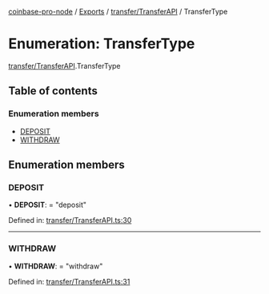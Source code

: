 [coinbase-pro-node](../../README.md) / [Exports](../../modules.md) / [transfer/TransferAPI](../../modules/transfer_transferapi.md) / TransferType

# Enumeration: TransferType

[transfer/TransferAPI](../../modules/transfer_transferapi.md).TransferType

## Table of contents

### Enumeration members

- [DEPOSIT](transferapi.transfertype.md#deposit)
- [WITHDRAW](transferapi.transfertype.md#withdraw)

## Enumeration members

### DEPOSIT

• **DEPOSIT**: = "deposit"

Defined in: [transfer/TransferAPI.ts:30](https://github.com/bennycode/coinbase-pro-node/blob/7d07dce/src/transfer/TransferAPI.ts#L30)

---

### WITHDRAW

• **WITHDRAW**: = "withdraw"

Defined in: [transfer/TransferAPI.ts:31](https://github.com/bennycode/coinbase-pro-node/blob/7d07dce/src/transfer/TransferAPI.ts#L31)
